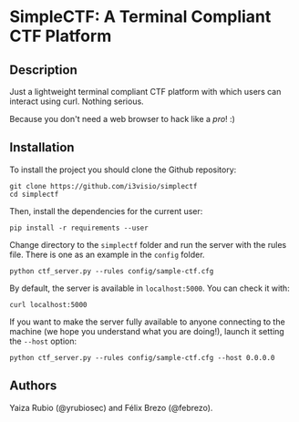 SimpleCTF: A Terminal Compliant CTF Platform
============================================

Description
-----------

Just a lightweight terminal compliant CTF platform with which users can interact
using curl. Nothing serious.

Because you don't need a web browser to hack like a *pro*! :)

Installation
------------

To install the project you should clone the Github repository:
```
git clone https://github.com/i3visio/simplectf
cd simplectf
```

Then, install the dependencies for the current user:
```
pip install -r requirements --user
```

Change directory to the `simplectf` folder and run the server with the rules
file. There is one as an example in the `config` folder.
```
python ctf_server.py --rules config/sample-ctf.cfg
```

By default, the server is available in `localhost:5000`. You can check it with:
```
curl localhost:5000
```

If you want to make the server fully available to anyone connecting to the
machine (we hope you understand what you are doing!), launch it setting the
`--host` option:
```
python ctf_server.py --rules config/sample-ctf.cfg --host 0.0.0.0
```

Authors
-------

Yaiza Rubio (@yrubiosec) and Félix Brezo (@febrezo).
